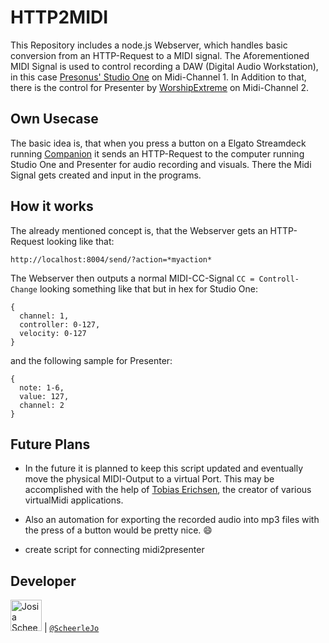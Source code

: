 # HTTP2MIDI

This Repository includes a node.js Webserver, which handles basic conversion from an HTTP-Request to a MIDI signal. 
The Aforementioned MIDI Signal is used to control recording a DAW (Digital Audio Workstation), in this case [Presonus' Studio One](https://www.presonus.com/products/Studio-One) on Midi-Channel 1. In Addition to that, there is the control for Presenter by [WorshipExtreme](https://www.worshipextreme.com/en-us) on Midi-Channel 2.

## Own Usecase
The basic idea is, that when you press a button on a Elgato Streamdeck running [Companion](https://github.com/bitfocus/companion) it sends an HTTP-Request to the computer running Studio One and Presenter for audio recording and visuals. There the Midi Signal gets created and input in the programs.


## How it works
The already mentioned concept is, that the Webserver gets an HTTP-Request looking like that:
```
http://localhost:8004/send/?action=*myaction*
```
The Webserver then outputs a normal MIDI-CC-Signal `CC = Controll-Change` looking something like that but in hex for Studio One:
``` AHK
{
  channel: 1,
  controller: 0-127,
  velocity: 0-127
}
```
and the following sample for Presenter:
```AHK
{
  note: 1-6,
  value: 127,
  channel: 2
}
```

## Future Plans
- In the future it is planned to keep this script updated and eventually move the physical MIDI-Output to a virtual Port. This may be accomplished with the help of [Tobias Erichsen](https://www.tobias-erichsen.de/), the creator of various virtualMidi applications.

- Also an automation for exporting the recorded audio into mp3 files with the press of a button would be pretty nice. :smile:

- create script for connecting midi2presenter

## Developer

<img src="https://avatars.githubusercontent.com/ScheerleJo"   height="50px" title="Josia Scheerle"/> | [`@ScheerleJo`](https://github.com/ScheerleJo)
